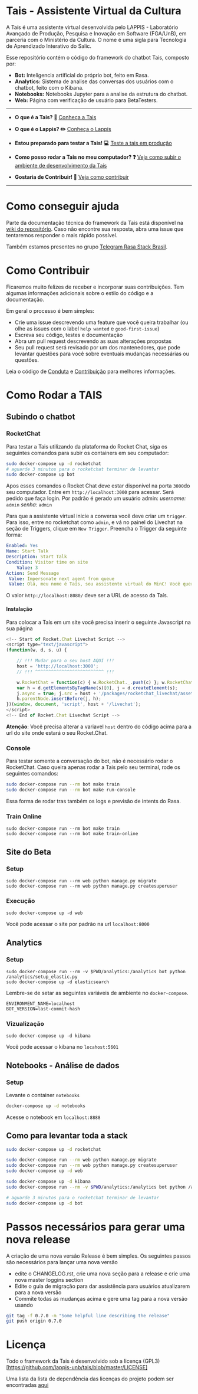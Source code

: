 # Tais - Assistente Virtual da Cultura
<!-- badges -->

A Taís é uma assistente virtual desenvolvida pelo LAPPIS - Laboratório Avançado de Produção, Pesquisa e Inovação em Software (FGA/UnB), em parceria com o Ministério da Cultura. O nome é uma sigla para Tecnologia de Aprendizado Interativo do Salic. 

Esse repositório contém o código do framework do chatbot Tais, composto por:
* **Bot:** Inteligencia artificial do próprio bot, feito em Rasa.
* **Analytics:** Sistema de analise das conversas dos usuários com o chatbot, feito com o Kibana.
* **Notebooks:** Notebooks Jupyter para a analise da estrutura do chatbot.
* **Web:** Página com verificação de usuário para BetaTesters.
---
<!-- Links uteis: -->
* **O que é a Tais? 🤔** [Conheça a Tais](https://github.com/lappis-unb/tais/wiki)

* **O que é o Lappis? ✏️** [Conheça o Lappis](https://lappis-unb.gitlab.io)

* **Estou preparado para testar a Tais! 💻** [Teste a tais em produção](http://rouanet.cultura.gov.br)

* **Como posso rodar a Tais no meu computador? ❓** [Veja como subir o ambiente de desenvolvimento da Taís](#Como-rodar-a-TAIS)

* **Gostaria de Contribuir! 🤗** [Veja como contribuir]()

---

# Como conseguir ajuda

Parte da documentação técnica do framework da Tais está disponível na [wiki do repositório](https://github.com/lappis-unb/tais/wiki). Caso não encontre sua resposta, abra uma issue que tentaremos responder o mais rápido possível.

Também estamos presentes no grupo [Telegram Rasa Stack Brasil](https://t.me/RasaBrasil).

# Como Contribuir

Ficaremos muito felizes de receber e incorporar suas contribuições. Tem algumas informações adicionais sobre o estilo do código e a documentação.

Em geral o processo é bem simples:

- Crie uma issue descrevendo uma feature  que você queira trabalhar (ou olhe as issues com o label `help wanted` e `good-first-issue`)
- Escreva seu código, testes e documentação 
- Abra um pull request descrevendo as suas alterações propostas
- Seu pull request será revisado por um dos mantenedores, que pode levantar questões para você sobre eventuais mudanças necessárias ou questões. 

Leia o código de [Conduta]() e [Contribuição]() para melhores informações.


# Como Rodar a TAIS

## Subindo o chatbot

### RocketChat
Para testar a Tais utilizando da plataforma do Rocket Chat, siga os seguintes comandos para subir os containers em seu computador:

```sh
sudo docker-compose up -d rocketchat
# aguarde 3 minutos para o rocketchat terminar de levantar
sudo docker-compose up bot
```

Apos esses comandos o Rocket Chat deve estar disponivel na porta `3000`do seu computador. Entre em `http://localhost:3000` para acessar. Será pedido que faça login. Por padrão é gerado um usuário admin:
*username:* `admin`
*senha:* `admin`

Para que a assistente virtual inicie a conversa você deve criar um `trigger`.
Para isso, entre no rocketchat como `admin`, e vá no painel do Livechat na
seção de Triggers, clique em `New Trigger`. Preencha o Trigger da seguinte forma:

```yaml
Enabled: Yes
Name: Start Talk
Description: Start Talk
Condition: Visitor time on site
    Value: 3
Action: Send Message
 Value: Impersonate next agent from queue
 Value: Olá, meu nome é Taís, sou assistente virtual do MinC! Você quer conversar sobre incentivo à cultura? 
```

O valor `http://localhost:8080/` deve ser a URL de acesso da Taís.

#### Instalação

Para colocar a Taís em um site você precisa inserir o seguinte Javascript na sua página

```js
<!-- Start of Rocket.Chat Livechat Script -->
<script type="text/javascript">
(function(w, d, s, u) {

    // !!! Mudar para o seu host AQUI !!!
    host = 'http://localhost:3000';
    // !!! ^^^^^^^^^^^^^^^^^^^^^^^^^^ !!!

    w.RocketChat = function(c) { w.RocketChat._.push(c) }; w.RocketChat._ = []; w.RocketChat.url = u;
    var h = d.getElementsByTagName(s)[0], j = d.createElement(s);
    j.async = true; j.src = host + '/packages/rocketchat_livechat/assets/rocketchat-livechat.min.js?_=201702160944';
    h.parentNode.insertBefore(j, h);
})(window, document, 'script', host + '/livechat');
</script>
<!-- End of Rocket.Chat Livechat Script -->
```

**Atenção**: Você precisa alterar a variavel `host` dentro do código acima para a url do site onde estará o seu Rocket.Chat.

### Console
Para testar somente a conversação do bot, não é necessário rodar o RocketChat. Caso queira apenas rodar a Tais pelo seu terminal, rode os seguintes comandos:

```sh
sudo docker-compose run --rm bot make train
sudo docker-compose run --rm bot make run-console
```

Essa forma de rodar tras também os logs e previsão de intents do Rasa.

### Train Online

```
sudo docker-compose run --rm bot make train
sudo docker-compose run --rm bot make train-online
```


## Site do Beta

### Setup

```
sudo docker-compose run --rm web python manage.py migrate
sudo docker-compose run --rm web python manage.py createsuperuser
```

### Execução

```
sudo docker-compose up -d web
```

Você pode acessar o site por padrão na url `localhost:8000`




## Analytics

### Setup

```
sudo docker-compose run --rm -v $PWD/analytics:/analytics bot python /analytics/setup_elastic.py
sudo docker-compose up -d elasticsearch
```

Lembre-se de setar as seguintes variáveis de ambiente no `docker-compose`.

```
ENVIRONMENT_NAME=localhost
BOT_VERSION=last-commit-hash
```

### Vizualização

```
sudo docker-compose up -d kibana
```

Você pode acessar o kibana no `locahost:5601`


## Notebooks - Análise de dados

### Setup

Levante o container `notebooks`

```sh
docker-compose up -d notebooks
```

Acesse o notebook em `localhost:8888`



## Como para levantar toda a stack

```sh
sudo docker-compose up -d rocketchat

sudo docker-compose run --rm web python manage.py migrate
sudo docker-compose run --rm web python manage.py createsuperuser
sudo docker-compose up -d web

sudo docker-compose up -d kibana
sudo docker-compose run --rm -v $PWD/analytics:/analytics bot python /analytics/setup_elastic.py

# aguarde 3 minutos para o rocketchat terminar de levantar
sudo docker-compose up -d bot
```


# Passos necessários para gerar uma nova release

A criação de uma nova versão Release é bem simples. Os seguintes passos são necessários para lançar uma nova versão

- edite o CHANGELOG.rst, crie uma nova seção para a release e crie uma nova master loggins section
- Edite o guia de migração para dar assistência para usuários atualizarem para a nova versão
- Commite todas as mudanças acima e gere uma tag para a nova versão usando

```sh
git tag -f 0.7.0 -m "Some helpful line describing the release"
git push origin 0.7.0
```


# Licença

Todo o framework da Tais é desenvolvido sob a licença (GPL3)[https://github.com/lappis-unb/tais/blob/master/LICENSE]

Uma lista da lista de dependência das licenças do projeto podem ser encontradas [aqui](https://github.com/lappis-unb/tais/network/dependencies)
